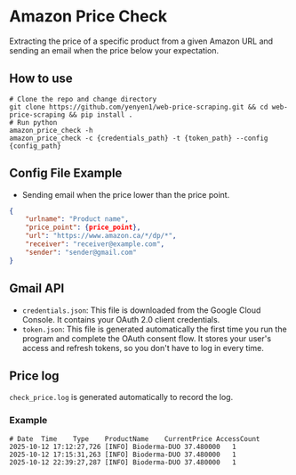 # Amazon Price Check

Extracting the price of a specific product from a given Amazon URL and sending an email when the price below your expectation.

## How to use
```
# Clone the repo and change directory
git clone https://github.com/yenyen1/web-price-scraping.git && cd web-price-scraping && pip install .
# Run python
amazon_price_check -h
amazon_price_check -c {credentials_path} -t {token_path} --config {config_path}
```
## Config File Example
- Sending email when the price lower than the price point.
```json
{
    "urlname": "Product name",
    "price_point": {price_point}, 
    "url": "https://www.amazon.ca/*/dp/*",
    "receiver": "receiver@example.com",
    "sender": "sender@gmail.com"
}
```
## Gmail API
- `credentials.json`: This file is downloaded from the Google Cloud Console. It contains your OAuth 2.0 client credentials. 
- `token.json`: This file is generated automatically the first time you run the program and complete the OAuth consent flow. It stores your user's access and refresh tokens, so you don't have to log in every time.

## Price log
`check_price.log` is generated automatically to record the log.
### Example
```
# Date  Time    Type    ProductName    CurrentPrice AccessCount
2025-10-12 17:12:27,726 [INFO] Bioderma-DUO	37.480000	1
2025-10-12 17:15:31,263 [INFO] Bioderma-DUO	37.480000	1
2025-10-12 22:39:27,287 [INFO] Bioderma-DUO	37.480000	1
```